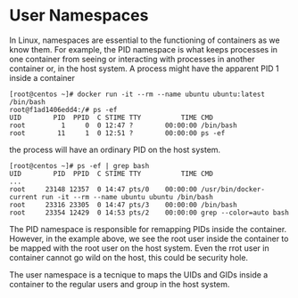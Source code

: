 # User Namespaces
In Linux, namespaces are essential to the functioning of containers as we know them. For example, the PID namespace is what keeps processes in one container from seeing or interacting with processes in another container or, in the host system. A process might have the apparent PID 1 inside a container

    [root@centos ~]# docker run -it --rm --name ubuntu ubuntu:latest /bin/bash
    root@f1ad1406edd4:/# ps -ef
    UID        PID  PPID  C STIME TTY          TIME CMD
    root         1     0  0 12:47 ?        00:00:00 /bin/bash
    root        11     1  0 12:51 ?        00:00:00 ps -ef

the process will have an ordinary PID on the host system.

    [root@centos ~]# ps -ef | grep bash
    UID        PID  PPID  C STIME TTY          TIME CMD
    ...
    root     23148 12357  0 14:47 pts/0    00:00:00 /usr/bin/docker-current run -it --rm --name ubuntu ubuntu /bin/bash
    root     23316 23305  0 14:47 pts/3    00:00:00 /bin/bash
    root     23354 12429  0 14:53 pts/2    00:00:00 grep --color=auto bash

The PID namespace is responsible for remapping PIDs inside the container. However, in the example above, we see the root user inside the container to be mapped with the root user on the host system. Even the rrot user in container cannot go wild on the host, this could be security hole.

The user namespace is a tecnique to maps the UIDs and GIDs inside a container to the regular users and group in the host system.

